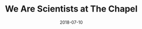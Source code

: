 ---
date: '2018-07-10'
artist: We Are Scientists
festival: ''
venue: The Chapel
city: San Francisco
state: CA
country: USA
price: free
solo: 'No'
title: We Are Scientists at The Chapel
slug: 2018-07-10-we-are-scientists
cover: ''
genre: ''
category: show
tags:
  - free show
created: 02/15/2019
artists:
  - We Are Scientists
  - Beverly
openers:
  - Beverly
---